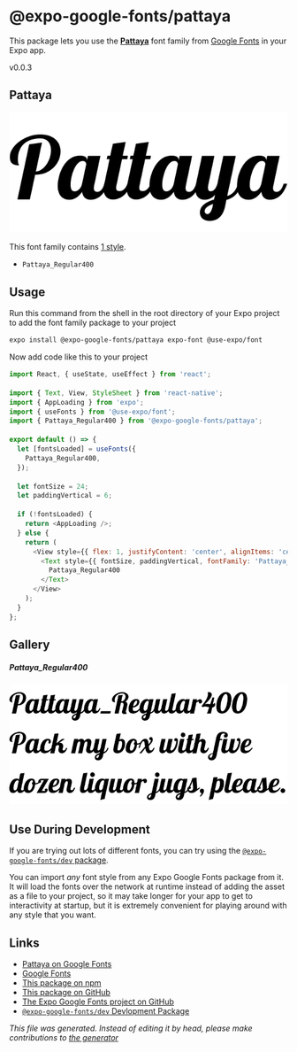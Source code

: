 # @expo-google-fonts/pattaya

This package lets you use the [**Pattaya**](https://fonts.google.com/specimen/Pattaya) font family from [Google Fonts](https://fonts.google.com/) in your Expo app.

v0.0.3

## Pattaya

![Pattaya](./font-family.png)

This font family contains [1 style](#gallery).

- `Pattaya_Regular400`

## Usage

Run this command from the shell in the root directory of your Expo project to add the font family package to your project
```sh
expo install @expo-google-fonts/pattaya expo-font @use-expo/font
```

Now add code like this to your project
```js
import React, { useState, useEffect } from 'react';

import { Text, View, StyleSheet } from 'react-native';
import { AppLoading } from 'expo';
import { useFonts } from '@use-expo/font';
import { Pattaya_Regular400 } from '@expo-google-fonts/pattaya';

export default () => {
  let [fontsLoaded] = useFonts({
    Pattaya_Regular400,
  });

  let fontSize = 24;
  let paddingVertical = 6;

  if (!fontsLoaded) {
    return <AppLoading />;
  } else {
    return (
      <View style={{ flex: 1, justifyContent: 'center', alignItems: 'center' }}>
        <Text style={{ fontSize, paddingVertical, fontFamily: 'Pattaya_Regular400' }}>
          Pattaya_Regular400
        </Text>
      </View>
    );
  }
};

```

## Gallery

##### Pattaya_Regular400
![Pattaya_Regular400](./041d4a84883eccfdd46adb393da062a32f3b3c0deafbd5431c6fb5e6c2669c7c.ttf.png)


## Use During Development

If you are trying out lots of different fonts, you can try using the [`@expo-google-fonts/dev` package](https://github.com/expo/google-fonts/tree/master/font-packages/dev#readme).

You can import *any* font style from any Expo Google Fonts package from it. It will load the fonts
over the network at runtime instead of adding the asset as a file to your project, so it may take longer
for your app to get to interactivity at startup, but it is extremely convenient
for playing around with any style that you want.

## Links

- [Pattaya on Google Fonts](https://fonts.google.com/specimen/Pattaya)
- [Google Fonts](https://fonts.google.com/)
- [This package on npm](https://www.npmjs.com/package/@expo-google-fonts/pattaya)
- [This package on GitHub](https://github.com/expo/google-fonts/tree/master/font-packages/pattaya)
- [The Expo Google Fonts project on GitHub](https://github.com/expo/google-fonts)
- [`@expo-google-fonts/dev` Devlopment Package](https://github.com/expo/google-fonts/tree/master/font-packages/dev)


*This file was generated. Instead of editing it by head, please make contributions to [the generator](https://github.com/expo/google-fonts/tree/master/packages/generator)*
